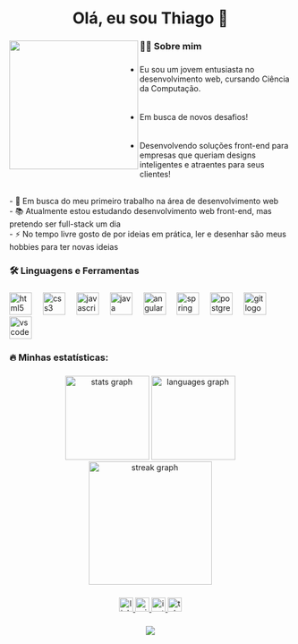 <h1 align="center">Olá, eu sou Thiago 👋</h1>

###

<img align="left" height="230" src="https://avatars.githubusercontent.com/u/127069514?v=4"  />

###

<h3 align="left">👩‍💻  Sobre mim</h3>

###

<p align="left"><ul><li>Eu sou um jovem entusiasta no desenvolvimento web, cursando Ciência da Computação.</li> <br><br><li>Em busca de novos desafios!</li> <br><br> <li>Desenvolvendo soluções front-end para empresas que queriam designs inteligentes e atraentes para seus clientes!</li></ul><br> - 🔭 Em busca do meu primeiro trabalho na área de desenvolvimento web<br>- 📚 Atualmente estou estudando desenvolvimento web front-end, mas pretendo ser full-stack um dia<br>- ⚡ No tempo livre gosto de por ideias em prática, ler e desenhar são meus hobbies para ter novas ideias</p>

###

<h3 align="left">🛠 Linguagens e Ferramentas</h3>

###

<div align="left">
  <img src="https://cdn.jsdelivr.net/gh/devicons/devicon/icons/html5/html5-original.svg" height="40" alt="html5 logo"  />
  <img width="12" />
  <img src="https://cdn.jsdelivr.net/gh/devicons/devicon/icons/css3/css3-original.svg" height="40" alt="css3 logo"  />
  <img width="12" />
  <img src="https://cdn.jsdelivr.net/gh/devicons/devicon/icons/javascript/javascript-original.svg" height="40" alt="javascript logo"  />
  <img width="12" />
  <img src="https://cdn.jsdelivr.net/gh/devicons/devicon/icons/java/java-original.svg" height="40" alt="java logo"  />
  <img width="12" />
  <img src="https://cdn.jsdelivr.net/gh/devicons/devicon/icons/angularjs/angularjs-original.svg" height="40" alt="angularjs logo"  />
  <img width="12" />
  <img src="https://cdn.jsdelivr.net/gh/devicons/devicon/icons/spring/spring-original.svg" height="40" alt="spring logo"  />
  <img width="12" />
  <img src="https://cdn.jsdelivr.net/gh/devicons/devicon/icons/postgresql/postgresql-original.svg" height="40" alt="postgresql logo"  />
  <img width="12" />
  <img src="https://cdn.jsdelivr.net/gh/devicons/devicon/icons/git/git-original.svg" height="40" alt="git logo"  />
  <img width="12" />
  <img src="https://cdn.jsdelivr.net/gh/devicons/devicon/icons/vscode/vscode-original.svg" height="40" alt="vscode logo"  />
</div>

###

<h3 align="left">🔥 Minhas estatísticas:</h3>

###

<div align="center">
  <img src="https://github-readme-stats.vercel.app/api?username=ThiagoHeckler&hide_title=false&hide_rank=false&show_icons=true&include_all_commits=true&count_private=true&disable_animations=false&theme=dark&locale=pt-br&hide_border=false&order=1&custom_title=Estat%C3%ADsticas" height="150" alt="stats graph"  />
  <img src="https://github-readme-stats.vercel.app/api/top-langs?username=ThiagoHeckler&locale=pt-br&hide_title=false&layout=compact&card_width=320&langs_count=5&theme=dark&hide_border=false&order=2&custom_title=Minhas%20linguagens" height="150" alt="languages graph"  />
  <img src="https://streak-stats.demolab.com?user=ThiagoHeckler&locale=pt-br&mode=daily&theme=dark&hide_border=false&border_radius=5&order=3" height="220" alt="streak graph"  />
</div>

###

<div align="center">
<a href="https://www.linkedin.com/in/thiago-emanuel-correia-heckler-77ba27268/">
<img src="https://img.shields.io/static/v1?message=LinkedIn&logo=linkedin&label=&color=0077B5&logoColor=white&labelColor=&style=for-the-badge" height="25" alt="linkedin logo"  />
</a>
<a href="mailto:thiag0224@hotmail.com">
<img src="https://img.shields.io/static/v1?message=Outlook&logo=microsoft-outlook&label=&color=0078D4&logoColor=white&labelColor=&style=for-the-badge" height="25" alt="microsoft-outlook logo"  />
</a>
<a href="https://www.instagram.com/heckler.projetosdev/">
<img src="https://img.shields.io/static/v1?message=Instagram&logo=instagram&label=&color=E4405F&logoColor=white&labelColor=&style=for-the-badge" height="25" alt="instagram logo"  />
</a>
<a href="https://t.me/ThiagoHeckler">
<img src="https://img.shields.io/static/v1?message=Telegram&logo=telegram&label=&color=2CA5E0&logoColor=white&labelColor=&style=for-the-badge" height="25" alt="telegram logo"  />
</a>

</div>

###

<div align="center">
  <img src="https://visitor-badge.laobi.icu/badge?page_id=ThiagoHeckler.ThiagoHeckler&left_color=purple&right_color=black&left_text=Visitantes"  />
</div>

###
